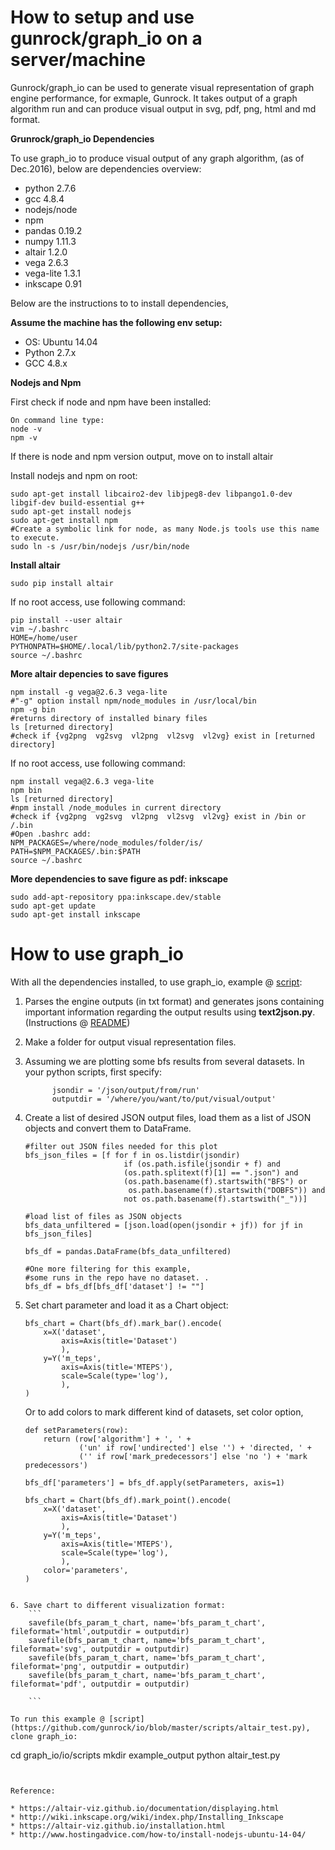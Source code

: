How to setup and use gunrock/graph_io on a server/machine
================

Gunrock/graph_io can be used to generate visual representation of graph engine performance, for exmaple, Gunrock. 
It takes output of a graph algorithm run and can produce visual output in svg, pdf, png, html and md format. 

**Grunrock/graph_io Dependencies**

To use graph_io to produce visual output of any graph algorithm, (as of Dec.2016), below are dependencies overview:

* python 2.7.6
* gcc 4.8.4
* nodejs/node
* npm
* pandas 0.19.2
* numpy 1.11.3
* altair 1.2.0
* vega 2.6.3
* vega-lite 1.3.1
* inkscape 0.91


Below are the instructions to to install dependencies, 

**Assume the machine has the following env setup:**

* OS: Ubuntu 14.04 
* Python 2.7.x
* GCC 4.8.x

**Nodejs and Npm**

 First check if node and npm have been installed:

	On command line type:
	node -v
	npm -v
If there is node and npm version output, move on to install altair

Install nodejs and npm on root:

	sudo apt-get install libcairo2-dev libjpeg8-dev libpango1.0-dev libgif-dev build-essential g++
	sudo apt-get install nodejs
	sudo apt-get install npm
	#Create a symbolic link for node, as many Node.js tools use this name to execute.
	sudo ln -s /usr/bin/nodejs /usr/bin/node

**Install altair**

	sudo pip install altair

If no root access, use following command:

	pip install --user altair
	vim ~/.bashrc
	HOME=/home/user
	PYTHONPATH=$HOME/.local/lib/python2.7/site-packages
	source ~/.bashrc

**More altair depencies to save figures**

	npm install -g vega@2.6.3 vega-lite
	#"-g" option install npm/node_modules in /usr/local/bin
	npm -g bin
	#returns directory of installed binary files
	ls [returned directory]
    #check if {vg2png  vg2svg  vl2png  vl2svg  vl2vg} exist in [returned directory]


If no root access, use following command:

	npm install vega@2.6.3 vega-lite
	npm bin
	ls [returned directory]
	#npm install /node_modules in current directory
	#check if {vg2png  vg2svg  vl2png  vl2svg  vl2vg} exist in /bin or /.bin
	#Open .bashrc add: 
	NPM_PACKAGES=/where/node_modules/folder/is/
	PATH=$NPM_PACKAGES/.bin:$PATH
	source ~/.bashrc
	

**More dependencies to save figure as pdf: inkscape**

	sudo add-apt-repository ppa:inkscape.dev/stable
	sudo apt-get update
	sudo apt-get install inkscape

How to use graph_io
================

With all the dependencies installed, to use graph_io, example @ [script](https://github.com/gunrock/io/blob/master/scripts/altair_test.py):

1.  Parses the engine outputs (in txt format) and generates jsons containing important information regarding the output results using **text2json.py**. (Instructions @ [README](https://github.com/gunrock/io/blob/master/scripts/README.md))

2. Make a folder for output visual representation files. 

3. Assuming we are plotting some bfs results from several datasets. In your python scripts, first specify:
	```
	      jsondir = '/json/output/from/run'
	      outputdir = '/where/you/want/to/put/visual/output'
	```
4. Create a list of desired JSON output files, load them as a list of JSON objects and convert them to DataFrame.
	```
	#filter out JSON files needed for this plot
	bfs_json_files = [f for f in os.listdir(jsondir) 
	                      if (os.path.isfile(jsondir + f) and
	                      (os.path.splitext(f)[1] == ".json") and
	                      (os.path.basename(f).startswith("BFS") or
	                       os.path.basename(f).startswith("DOBFS")) and
	                      not os.path.basename(f).startswith("_"))]

	#load list of files as JSON objects
	bfs_data_unfiltered = [json.load(open(jsondir + jf)) for jf in bfs_json_files]

	bfs_df = pandas.DataFrame(bfs_data_unfiltered)

	#One more filtering for this example,
	#some runs in the repo have no dataset. .
	bfs_df = bfs_df[bfs_df['dataset'] != ""]
	```
5. Set chart parameter and load it as a Chart object:
	```
	bfs_chart = Chart(bfs_df).mark_bar().encode(
	    x=X('dataset',
	        axis=Axis(title='Dataset')
	        ),
	    y=Y('m_teps',
	        axis=Axis(title='MTEPS'),
	        scale=Scale(type='log'),
	        ),
	)

	```

	Or to add colors to mark different kind of datasets, set color option,
	```
	def setParameters(row):
	    return (row['algorithm'] + ', ' +
	            ('un' if row['undirected'] else '') + 'directed, ' +
	            ('' if row['mark_predecessors'] else 'no ') + 'mark predecessors')

	bfs_df['parameters'] = bfs_df.apply(setParameters, axis=1)

	bfs_chart = Chart(bfs_df).mark_point().encode(
	    x=X('dataset',
	        axis=Axis(title='Dataset')
	        ),
	    y=Y('m_teps',
	        axis=Axis(title='MTEPS'),
	        scale=Scale(type='log'),
	        ),
	    color='parameters',
	)
```

6. Save chart to different visualization format:
	```
	savefile(bfs_param_t_chart, name='bfs_param_t_chart', fileformat='html',outputdir = outputdir)
	savefile(bfs_param_t_chart, name='bfs_param_t_chart', fileformat='svg', outputdir = outputdir)
	savefile(bfs_param_t_chart, name='bfs_param_t_chart', fileformat='png', outputdir = outputdir)
	savefile(bfs_param_t_chart, name='bfs_param_t_chart', fileformat='pdf', outputdir = outputdir)

	```

To run this example @ [script](https://github.com/gunrock/io/blob/master/scripts/altair_test.py), clone graph_io:

```
cd graph_io/io/scripts
mkdir example_output
python altair_test.py 
```


Reference:

* https://altair-viz.github.io/documentation/displaying.html
* http://wiki.inkscape.org/wiki/index.php/Installing_Inkscape
* https://altair-viz.github.io/installation.html
* http://www.hostingadvice.com/how-to/install-nodejs-ubuntu-14-04/

